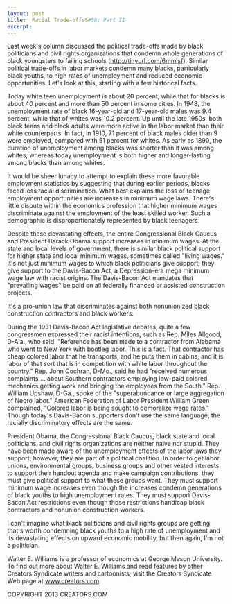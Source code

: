 ```yaml
---
layout: post
title:  Racial Trade-offs&#58; Part II
excerpt:
---
```


Last week's column discussed the political trade-offs made by black politicians and civil rights organizations that condemn whole generations of black youngsters to failing schools (http://tinyurl.com/6mmlsf). Similar political trade-offs in labor markets condemn many blacks, particularly black youths, to high rates of unemployment and reduced economic opportunities. Let's look at this, starting with a few historical facts.

Today white teen unemployment is about 20 percent, while that for blacks is about 40 percent and more than 50 percent in some cities. In 1948, the unemployment rate of black 16-year-old and 17-year-old males was 9.4 percent, while that of whites was 10.2 percent. Up until the late 1950s, both black teens and black adults were more active in the labor market than their white counterparts. In fact, in 1910, 71 percent of black males older than 9 were employed, compared with 51 percent for whites. As early as 1890, the duration of unemployment among blacks was shorter than it was among whites, whereas today unemployment is both higher and longer-lasting among blacks than among whites.

It would be sheer lunacy to attempt to explain these more favorable employment statistics by suggesting that during earlier periods, blacks faced less racial discrimination. What best explains the loss of teenage employment opportunities are increases in minimum wage laws. There's little dispute within the economics profession that higher minimum wages discriminate against the employment of the least skilled worker. Such a demographic is disproportionately represented by black teenagers.

Despite these devastating effects, the entire Congressional Black Caucus and President Barack Obama support increases in minimum wages. At the state and local levels of government, there is similar black political support for higher state and local minimum wages, sometimes called "living wages." It's not just minimum wages to which black politicians give support; they give support to the Davis-Bacon Act, a Depression-era mega minimum wage law with racist origins. The Davis-Bacon Act mandates that "prevailing wages" be paid on all federally financed or assisted construction projects.

 It's a pro-union law that discriminates against both nonunionized black construction contractors and black workers.

During the 1931 Davis-Bacon Act legislative debates, quite a few congressmen expressed their racist intentions, such as Rep. Miles Allgood, D-Ala., who said: "Reference has been made to a contractor from Alabama who went to New York with bootleg labor. This is a fact. That contractor has cheap colored labor that he transports, and he puts them in cabins, and it is labor of that sort that is in competition with white labor throughout the country." Rep. John Cochran, D-Mo., said he had "received numerous complaints ... about Southern contractors employing low-paid colored mechanics getting work and bringing the employees from the South." Rep. William Upshaw, D-Ga., spoke of the "superabundance or large aggregation of Negro labor." American Federation of Labor President William Green complained, "Colored labor is being sought to demoralize wage rates." Though today's Davis-Bacon supporters don't use the same language, the racially discriminatory effects are the same.

President Obama, the Congressional Black Caucus, black state and local politicians, and civil rights organizations are neither naive nor stupid. They have been made aware of the unemployment effects of the labor laws they support; however, they are part of a political coalition. In order to get labor unions, environmental groups, business groups and other vested interests to support their handout agenda and make campaign contributions, they must give political support to what these groups want. They must support minimum wage increases even though the increases condemn generations of black youths to high unemployment rates. They must support Davis-Bacon Act restrictions even though those restrictions handicap black contractors and nonunion construction workers.

I can't imagine what black politicians and civil rights groups are getting that's worth condemning black youths to a high rate of unemployment and its devastating effects on upward economic mobility, but then again, I'm not a politician.

Walter E. Williams is a professor of economics at George Mason University. To find out more about Walter E. Williams and read features by other Creators Syndicate writers and cartoonists, visit the Creators Syndicate Web page at www.creators.com.

COPYRIGHT 2013 CREATORS.COM
